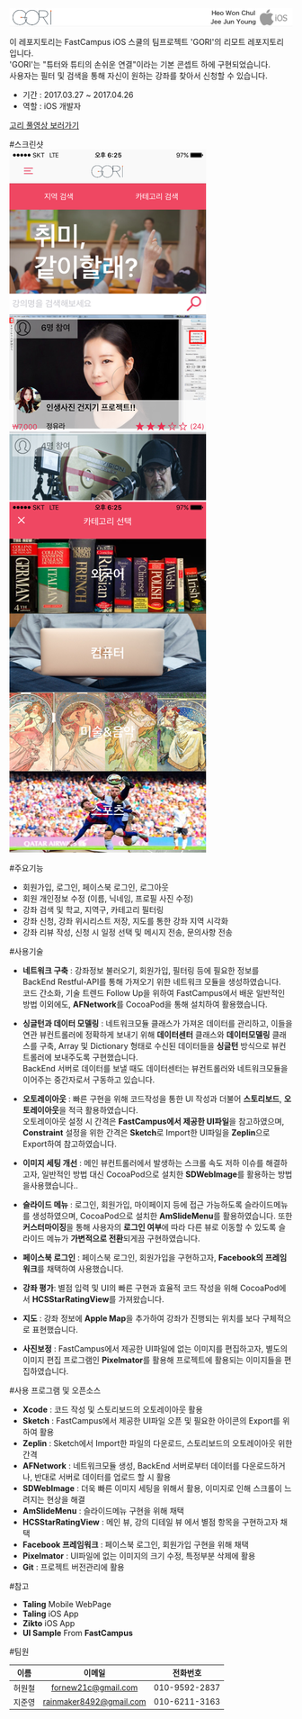 <img src = "https://github.com/fornew21c/Gori/blob/master/README_Images/GoriLogoIosTeam.png">
        
이 레포지토리는 FastCampus iOS 스쿨의 팀프로젝트 'GORI'의 리모트 레포지토리 입니다.    
'GORI'는 "튜터와 튜티의 손쉬운 연결"이라는 기본 콘셉트 하에 구현되었습니다.  
사용자는 필터 및 검색을 통해 자신이 원하는 강좌를 찾아서 신청할 수 있습니다.

- 기간 : 2017.03.27 ~ 2017.04.26    
- 역할 : iOS 개발자

[고리 풀영상 보러가기](https://youtu.be/DIdv1zhVxNU)

#스크린샷    
![이미지1](https://github.com/fornew21c/Gori/blob/master/README_Images/IMG_1587.PNG)
![이미지2](https://github.com/fornew21c/Gori/blob/master/README_Images/IMG_1588.PNG)


#주요기능   
- 회원가입, 로그인, 페이스북 로그인, 로그아웃
- 회원 개인정보 수정 (이름, 닉네임, 프로필 사진 수정)
- 강좌 검색 및 학교, 지역구, 카테고리 필터링
- 강좌 신청, 강좌 위시리스트 저장, 지도를 통한 강좌 지역 시각화
- 강좌 리뷰 작성, 신청 시 일정 선택 및 메시지 전송, 문의사항 전송



#사용기술  
- **네트워크 구축** : 강좌정보 불러오기, 회원가입, 필터링 등에 필요한 정보를 BackEnd Restful-API를 통해 가져오기 위한 네트워크 모듈을 생성하였습니다.  
코드 간소화, 기술 트렌드 Follow Up을 위하여 FastCampus에서 배운 일반적인 방법 이외에도, **AFNetwork**를 CocoaPod을 통해 설치하여 활용했습니다.

- **싱글턴과 데이터 모델링** : 네트워크모듈 클래스가 가져온 데이터를 관리하고, 이들을 연관 뷰컨트롤러에 정확하게 보내기 위해 **데이터센터** 클래스와 **데이터모델링** 클래스를 구축, Array 및 Dictionary 형태로 수신된 데이터들을 **싱글턴** 방식으로 뷰컨트롤러에 보내주도록 구현했습니다.      
BackEnd 서버로 데이터를 보낼 때도 데이터센터는 뷰컨트롤러와 네트워크모듈을 이어주는 중간자로서 구동하고 있습니다.

- **오토레이아웃** : 빠른 구현을 위해 코드작성을 통한 UI 작성과 더불어 **스토리보드**, **오토레이아웃**을 적극 활용하였습니다.   
오토레이아웃 설정 시 간격은 **FastCampus에서 제공한 UI파일**을 참고하였으며, **Constraint** 설정을 위한 간격은 **Sketch**로 Import한 UI파일을 **Zeplin**으로 Export하여 참고하였습니다.

- **이미지 세팅 개선** : 메인 뷰컨트롤러에서 발생하는 스크롤 속도 저하 이슈를 해결하고자, 일반적인 방법 대신 CocoaPod으로 설치한 **SDWebImage**를 활용하는 방법을사용했습니다.. 

- **슬라이드 메뉴** : 로그인, 회원가입, 마이페이지 등에 접근 가능하도록 슬라이드메뉴를 생성하였으며, CocoaPod으로 설치한 **AmSlideMenu**를 활용하였습니다. 
또한 **커스터마이징**을 통해 사용자의 **로그인 여부**에 따라 다른 뷰로 이동할 수 있도록 슬라이드 메뉴가 **가변적으로 전환**되게끔 구현하였습니다.

- **페이스북 로그인** : 페이스북 로그인, 회원가입을 구현하고자, **Facebook의 프레임워크**를 채택하여 사용했습니다.

- **강좌 평가**: 별점 입력 및 UI의 빠른 구현과 효율적 코드 작성을 위해 CocoaPod에서 **HCSStarRatingView**를 가져왔습니다.

- **지도** : 강좌 정보에 **Apple Map**을 추가하여 강좌가 진행되는 위치를 보다 구체적으로 표현했습니다.

- **사진보정** : FastCampus에서 제공한 UI파일에 없는 이미지를 편집하고자, 별도의 이미지 편집 프로그램인 **Pixelmator**를 활용해 프로젝트에 활용되는 이미지들을 편집하였습니다.

#사용 프로그램 및 오픈소스  
- **Xcode** : 코드 작성 및 스토리보드의 오토레이아웃 활용
- **Sketch** : FastCampus에서 제공한 UI파일 오픈 및 필요한 아이콘의 Export를 위하여 활용
- **Zeplin** : Sketch에서 Import한 파일의 다운로드, 스토리보드의 오토레이아웃 위한 간격
- **AFNetwork** : 네트워크모듈 생성, BackEnd 서버로부터 데이터를 다운로드하거나, 반대로 서버로 데이터를 업로드 할 시 활용
- **SDWebImage** : 더욱 빠른 이미지 세팅을 위해서 활용, 이미지로 인해 스크롤이 느려지는 현상을 해결
- **AmSlideMenu** : 슬라이드메뉴 구현을 위해 채택
- **HCSStarRatingView** : 메인 뷰, 강의 디테일 뷰 에서 별점 항목을 구현하고자 채택
- **Facebook 프레임워크** : 페이스북 로그인, 회원가입 구현을 위해 채택
- **Pixelmator** : UI파일에 없는 이미지의 크기 수정, 특정부분 삭제에 활용
- **Git** : 프로젝트 버전관리에 활용

#참고
- **Taling** Mobile WebPage
- **Taling** iOS App
- **Zikto** iOS App
- **UI Sample** From **FastCampus**

#팀원

|이름|이메일|전화번호|
|:--:|:--:|:--:|
|허원철|fornew21c@gmail.com|010-9592-2837|
|지준영|rainmaker8492@gmail.com|010-6211-3163|
